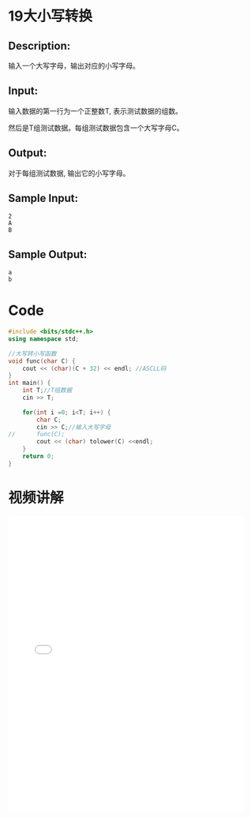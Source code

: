 # 19大小写转换

## Description:

输入一个大写字母，输出对应的小写字母。

## Input:

输入数据的第一行为一个正整数T, 表示测试数据的组数。

然后是T组测试数据。每组测试数据包含一个大写字母C。

## Output:

对于每组测试数据, 输出它的小写字母。

## Sample Input:

```
2
A
B
```

## Sample Output:

```
a
b
```

# Code

```cpp
#include <bits/stdc++.h>
using namespace std;
 
//大写转小写函数
void func(char C) {
	cout << (char)(C + 32) << endl; //ASCLL码
}
int main() {
	int T;//T组数据
	cin >> T;
 
	for(int i =0; i<T; i++) {
		char C;
		cin >> C;//输入大写字母
//		func(C);
		cout << (char) tolower(C) <<endl;
	}
	return 0;
}
```

# 视频讲解

<iframe src="//player.bilibili.com/player.html?aid=1650105296&bvid=BV1A7421T79L&cid=1424325881&p=1" scrolling="no" border="0" frameborder="no" framespacing="0" allowfullscreen="true" width="95%" height=600> </iframe>
